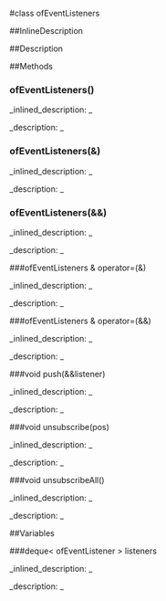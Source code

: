 #class ofEventListeners


<!--
_visible: True_
_advanced: False_
_istemplated: False_
_extends: _
-->

##InlineDescription






##Description





##Methods



### ofEventListeners()

<!--
_syntax: ofEventListeners()_
_name: ofEventListeners_
_returns: _
_returns_description: _
_parameters: _
_access: public_
_version_started: 0.10.0_
_version_deprecated: _
_summary: _
_constant: False_
_static: False_
_visible: True_
_advanced: False_
-->

_inlined_description: _







_description: _







<!----------------------------------------------------------------------------->

### ofEventListeners(&)

<!--
_syntax: ofEventListeners(&)_
_name: ofEventListeners_
_returns: _
_returns_description: _
_parameters: const ofEventListeners &_
_access: public_
_version_started: 0.10.0_
_version_deprecated: _
_summary: _
_constant: False_
_static: False_
_visible: True_
_advanced: False_
-->

_inlined_description: _







_description: _







<!----------------------------------------------------------------------------->

### ofEventListeners(&&)

<!--
_syntax: ofEventListeners(&&)_
_name: ofEventListeners_
_returns: _
_returns_description: _
_parameters: ofEventListeners &&_
_access: public_
_version_started: 0.10.0_
_version_deprecated: _
_summary: _
_constant: False_
_static: False_
_visible: True_
_advanced: False_
-->

_inlined_description: _







_description: _







<!----------------------------------------------------------------------------->

###ofEventListeners & operator=(&)

<!--
_syntax: operator=(&)_
_name: operator=_
_returns: ofEventListeners &_
_returns_description: _
_parameters: const ofEventListeners &_
_access: public_
_version_started: 0.10.0_
_version_deprecated: _
_summary: _
_constant: False_
_static: False_
_visible: True_
_advanced: False_
-->

_inlined_description: _







_description: _







<!----------------------------------------------------------------------------->

###ofEventListeners & operator=(&&)

<!--
_syntax: operator=(&&)_
_name: operator=_
_returns: ofEventListeners &_
_returns_description: _
_parameters: ofEventListeners &&_
_access: public_
_version_started: 0.10.0_
_version_deprecated: _
_summary: _
_constant: False_
_static: False_
_visible: True_
_advanced: False_
-->

_inlined_description: _







_description: _







<!----------------------------------------------------------------------------->

###void push(&&listener)

<!--
_syntax: push(&&listener)_
_name: push_
_returns: void_
_returns_description: _
_parameters: unique_ptr< of::priv::AbstractEventToken > &&listener_
_access: public_
_version_started: 0.10.0_
_version_deprecated: _
_summary: _
_constant: False_
_static: False_
_visible: True_
_advanced: False_
-->

_inlined_description: _







_description: _







<!----------------------------------------------------------------------------->

###void unsubscribe(pos)

<!--
_syntax: unsubscribe(pos)_
_name: unsubscribe_
_returns: void_
_returns_description: _
_parameters: size_t pos_
_access: public_
_version_started: 0.10.0_
_version_deprecated: _
_summary: _
_constant: False_
_static: False_
_visible: True_
_advanced: False_
-->

_inlined_description: _







_description: _







<!----------------------------------------------------------------------------->

###void unsubscribeAll()

<!--
_syntax: unsubscribeAll()_
_name: unsubscribeAll_
_returns: void_
_returns_description: _
_parameters: _
_access: public_
_version_started: 0.10.0_
_version_deprecated: _
_summary: _
_constant: False_
_static: False_
_visible: True_
_advanced: False_
-->

_inlined_description: _







_description: _







<!----------------------------------------------------------------------------->

##Variables



###deque< ofEventListener > listeners

<!--
_name: listeners_
_type: deque< ofEventListener >_
_access: private_
_version_started: 0.10.0_
_version_deprecated: _
_summary: _
_visible: True_
_constant: False_
_advanced: False_
-->

_inlined_description: _







_description: _







<!----------------------------------------------------------------------------->

